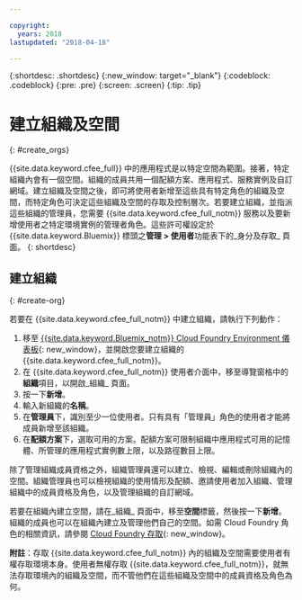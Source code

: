 ```yaml
---

copyright:
  years: 2018
lastupdated: "2018-04-18"

---
```


{:shortdesc: .shortdesc}
{:new_window: target="_blank"}
{:codeblock: .codeblock}
{:pre: .pre}
{:screen: .screen}
{:tip: .tip}

# 建立組織及空間
{: #create_orgs}

{{site.data.keyword.cfee_full}} 中的應用程式是以特定空間為範圍。接著，特定組織內會有一個空間。組織的成員共用一個配額方案、應用程式、服務實例及自訂網域。建立組織及空間之後，即可將使用者新增至這些具有特定角色的組織及空間，而特定角色可決定這些組織及空間的存取及控制層次。若要建立組織，並指派這些組織的管理員，您需要 {{site.data.keyword.cfee_full_notm}} 服務以及要新增使用者之特定環境實例的管理者角色。這些許可權設定於 {{site.data.keyword.Bluemix}} 標頭之**管理 > 使用者**功能表下的_身分及存取_ 頁面。
{: shortdesc}

## 建立組織
{: #create-org}

若要在 {{site.data.keyword.cfee_full_notm}} 中建立組織，請執行下列動作：

1. 移至 [{{site.data.keyword.Bluemix_notm}} Cloud Foundry Environment 儀表板](https://console.bluemix.net/dashboard/cloudfoundry?filter=cf_environments){: new_window}，並開啟您要建立組織的 {{site.data.keyword.cfee_full_notm}}。
2. 在 {{site.data.keyword.cfee_full_notm}} 使用者介面中，移至導覽窗格中的**組織**項目，以開啟_組織_ 頁面。
3. 按一下**新增**。
4. 輸入新組織的**名稱**。
5. 在**管理員**下，識別至少一位使用者。只有具有「管理員」角色的使用者才能將成員新增至該組織。
6. 在**配額方案**下，選取可用的方案。配額方案可限制組織中應用程式可用的記憶體、所管理的應用程式實例數上限，以及路徑數目上限。

除了管理組織成員資格之外，組織管理員還可以建立、檢視、編輯或刪除組織內的空間。組織管理員也可以檢視組織的使用情形及配額、邀請使用者加入組織、管理組織中的成員資格及角色，以及管理組織的自訂網域。

若要在組織內建立空間，請在_組織_ 頁面中，移至**空間**標籤，然後按一下**新增**。組織的成員也可以在組織內建立及管理他們自己的空間。如需 Cloud Foundry 角色的相關資訊，請參閱 [Cloud Foundry 存取](https://console.bluemix.net/docs/iam/cfaccess.html#cfroles){: new_window}。

**附註**：存取 {{site.data.keyword.cfee_full_notm}} 內的組織及空間需要使用者有權存取環境本身。使用者無權存取 {{site.data.keyword.cfee_full_notm}}，就無法存取環境內的組織及空間，而不管他們在這些組織及空間中的成員資格及角色為何。
